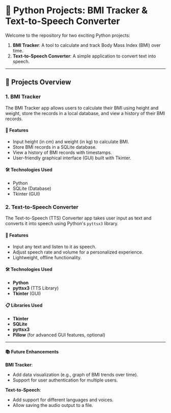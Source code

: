 # 🐍 Python Projects: BMI Tracker & Text-to-Speech Converter

Welcome to the repository for two exciting Python projects:

1. **BMI Tracker**: A tool to calculate and track Body Mass Index (BMI) over time.
2. **Text-to-Speech Converter**: A simple application to convert text into speech.

---

## 📂 Projects Overview

### 1. **BMI Tracker**
The BMI Tracker app allows users to calculate their BMI using height and weight, store the records in a local database, and view a history of their BMI records.

#### 🚀 Features
- Input height (in cm) and weight (in kg) to calculate BMI.
- Store BMI records in a SQLite database.
- View a history of BMI records with timestamps.
- User-friendly graphical interface (GUI) built with Tkinter.

#### 🛠️ Technologies Used
- Python
- SQLite (Database)
- Tkinter (GUI)

### 2. **Text-to-Speech Converter**
The Text-to-Speech (TTS) Converter app takes user input as text and converts it into speech using Python's `pyttsx3` library.

#### 🚀 Features
- Input any text and listen to it as speech.
- Adjust speech rate and volume for a personalized experience.
- Lightweight, offline functionality.

#### 🛠️ Technologies Used
- **Python**
- **pyttsx3** (TTS Library)
- **Tkinter** (GUI)

#### 📋 Libraries Used
- **Tkinter**
- **SQLite**
- **pyttsx3**
- **Pillow** (for advanced GUI features, optional)

---

#### 📚 Future Enhancements

**BMI Tracker**:
- Add data visualization (e.g., graph of BMI trends over time).
- Support for user authentication for multiple users.

**Text-to-Speech**:
- Add support for different languages and voices.
- Allow saving the audio output to a file.

